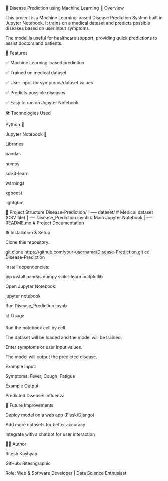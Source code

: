 🧠 Disease Prediction using Machine Learning
📌 Overview

This project is a Machine Learning-based Disease Prediction System built in Jupyter Notebook.
It trains on a medical dataset and predicts possible diseases based on user input symptoms.

The model is useful for healthcare support, providing quick predictions to assist doctors and patients.

🚀 Features

✅ Machine Learning-based prediction

✅ Trained on medical dataset

✅ User input for symptoms/dataset values

✅ Predicts possible diseases

✅ Easy to run on Jupyter Notebook

🛠️ Technologies Used

Python 🐍

Jupyter Notebook 📓

Libraries:

pandas

numpy

scikit-learn

warnings

xgboost

lightgbm

📂 Project Structure
Disease-Prediction/
│── dataset/                 # Medical dataset (CSV file)
│── Disease_Prediction.ipynb # Main Jupyter Notebook
│── README.md                # Project Documentation

⚙️ Installation & Setup

Clone this repository:

git clone https://github.com/your-username/Disease-Prediction.git
cd Disease-Prediction


Install dependencies:

pip install pandas numpy scikit-learn matplotlib


Open Jupyter Notebook:

jupyter notebook


Run Disease_Prediction.ipynb

📊 Usage

Run the notebook cell by cell.

The dataset will be loaded and the model will be trained.

Enter symptoms or user input values.

The model will output the predicted disease.

Example Input:

Symptoms: Fever, Cough, Fatigue


Example Output:

Predicted Disease: Influenza

🔮 Future Improvements

Deploy model on a web app (Flask/Django)

Add more datasets for better accuracy

Integrate with a chatbot for user interaction

👨‍💻 Author

Ritesh Kashyap

GitHub: Riteshgraphic

Role: Web & Software Developer | Data Science Enthusiast
